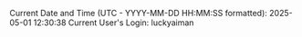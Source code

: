 Current Date and Time (UTC - YYYY-MM-DD HH:MM:SS formatted): 2025-05-01 12:30:38
Current User's Login: luckyaiman
